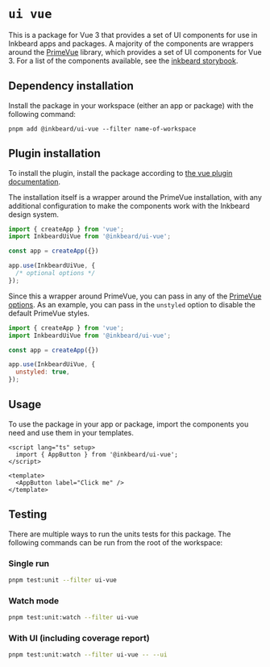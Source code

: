 # `ui vue`
This is a package for Vue 3 that provides a set of UI components for use in Inkbeard apps and packages. A majority of the components are wrappers around the [PrimeVue](https://primefaces.org/primevue/) library, which provides a set of UI components for Vue 3. For a list of the components available, see the [inkbeard storybook](http://localhost:6006/).

## Dependency installation
Install the package in your workspace (either an app or package) with the following command:

```
pnpm add @inkbeard/ui-vue --filter name-of-workspace
```

## Plugin installation
To install the plugin, install the package according to [the vue plugin documentation](https://vuejs.org/guide/reusability/plugins.html#introduction).

The installation itself is a wrapper around the PrimeVue installation, with any additional configuration to make the components work with the Inkbeard design system.

```javascript
import { createApp } from 'vue';
import InkbeardUiVue from '@inkbeard/ui-vue';

const app = createApp({})

app.use(InkbeardUiVue, {
  /* optional options */
});
```

Since this a wrapper around PrimeVue, you can pass in any of the [PrimeVue options](https://primevue.org/configuration/). As an example, you can pass in the `unstyled` option to disable the default PrimeVue styles.

```javascript
import { createApp } from 'vue';
import InkbeardUiVue from '@inkbeard/ui-vue';

const app = createApp({})

app.use(InkbeardUiVue, {
  unstyled: true,
});
```

## Usage
To use the package in your app or package, import the components you need and use them in your templates.

```vue
<script lang="ts" setup>
  import { AppButton } from '@inkbeard/ui-vue';
</script>

<template>
  <AppButton label="Click me" />
</template>
```

## Testing
There are multiple ways to run the units tests for this package. The following commands can be run from the root of the workspace:

### Single run
```bash
pnpm test:unit --filter ui-vue
```

### Watch mode
```bash
pnpm test:unit:watch --filter ui-vue
```

### With UI (including coverage report)
```bash
pnpm test:unit:watch --filter ui-vue -- --ui
```